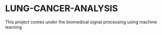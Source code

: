 # LUNG-CANCER-ANALYSIS
This project comes under the biomedical signal processing using machine learning
